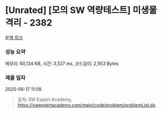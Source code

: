 # [Unrated] [모의 SW 역량테스트] 미생물 격리 - 2382 

[문제 링크](https://swexpertacademy.com/main/code/problem/problemDetail.do?contestProbId=AV597vbqAH0DFAVl) 

### 성능 요약

메모리: 60,124 KB, 시간: 3,527 ms, 코드길이: 2,953 Bytes

### 제출 일자

2025-08-17 11:08



> 출처: SW Expert Academy, https://swexpertacademy.com/main/code/problem/problemList.do